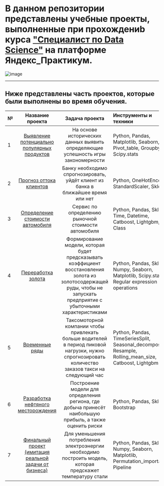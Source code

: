 # В данном репозитории представлены учебные проекты, выполненные при прохождениb курса ["Специалист по Data Science"](https://practicum.yandex.ru/data-scientist/) на платформе Яндекс_Практикум.
![image](https://github.com/Tim-Azat/Yandex_Praktikum/assets/146379567/b5fc6dee-1160-4be5-8597-6ddffbe910a0)
***
## Ниже представлены часть проектов, которые были выполнены во время обучения.

№ | Название проекта | Задача проекта | Инструменты и техники
:--|:------------------:|:------------:|:---------
1 |	[Выявление потенциально популярных продуктов](https://github.com/Tim-Azat/Yandex_Praktikum/tree/main/01_%D0%92%D1%8B%D1%8F%D0%B2%D0%BB%D0%B5%D0%BD%D0%B8%D0%B5%20%D0%BF%D0%BE%D1%82%D0%B5%D0%BD%D1%86%D0%B8%D0%B0%D0%BB%D1%8C%D0%BD%D0%BE%20%D0%BF%D0%BE%D0%BF%D1%83%D0%BB%D1%8F%D1%80%D0%BD%D1%8B%D1%85%20%D0%BF%D1%80%D0%BE%D0%B4%D1%83%D0%BA%D1%82%D0%BE%D0%B2)	| На основе исторических данных выявить определяющие успешность игры закономерности |	Python, Pandas, Matplotlib, Seaborn, Pivot_table, Groupby, Scipy.stats
2	| [Прогноз оттока клиентов](https://github.com/Tim-Azat/Yandex_Praktikum/tree/main/02_%D0%9F%D1%80%D0%BE%D0%B3%D0%BD%D0%BE%D0%B7%20%D0%BE%D1%82%D1%82%D0%BE%D0%BA%D0%B0%20%D0%BA%D0%BB%D0%B8%D0%B5%D0%BD%D1%82%D0%BE%D0%B2)	| Банку необходимо  спрогнозировать, уйдёт клиент из банка в ближайшее время или нет	| Python, OneHotEncoder, StandardScaler, Sklearn
3	| [Определение стоимости автомобиля](https://github.com/Tim-Azat/Yandex_Praktikum/tree/main/03_%D0%9E%D0%BF%D1%80%D0%B5%D0%B4%D0%B5%D0%BB%D0%B5%D0%BD%D0%B8%D0%B5%20%D1%81%D1%82%D0%BE%D0%B8%D0%BC%D0%BE%D1%81%D1%82%D0%B8%20%D0%B0%D0%B2%D1%82%D0%BE%D0%BC%D0%BE%D0%B1%D0%B8%D0%BB%D1%8F)	| Сервис по определению рыночной стоимости автомобиля	| Python, Pandas, Sklearn, Time, Datetime, Catboost, Lightgbm, Class
4	| [Переработка золота](https://github.com/Tim-Azat/Yandex_Praktikum/tree/main/04_%D0%9F%D0%B5%D1%80%D0%B5%D1%80%D0%B0%D0%B1%D0%BE%D1%82%D0%BA%D0%B0%20%D0%B7%D0%BE%D0%BB%D0%BE%D1%82%D0%B0)	| Формирование модели, которая будет предсказывать коэффициент восстановления золота из золотосодержащей руды, чтобы не запускать предприятие с убыточными характеристиками	| Python, Pandas, Sklearn, Numpy, Seaborn, Matplotlib, Scipy.stats, Regular expression operations
5	| [Временные ряды](https://github.com/Tim-Azat/Yandex_Praktikum/tree/main/05_%D0%92%D1%80%D0%B5%D0%BC%D0%B5%D0%BD%D0%BD%D1%8B%D0%B5%20%D1%80%D1%8F%D0%B4%D1%8B)	| Таксомоторной компании чтобы привлекать больше водителей в период пиковой нагрузки, нужно спрогнозировать количество заказов такси на следующий час	| Python, Pandas, TimeSeriesSplit, Seasonal_decompose, Resample, Rolling_mean_size, Catboost, Lightgbm
6	| [Разработка нефтяного месторождения](https://github.com/Tim-Azat/Yandex_Praktikum/tree/main/06_%D0%A0%D0%B0%D0%B7%D1%80%D0%B0%D0%B1%D0%BE%D1%82%D0%BA%D0%B0%20%D0%BD%D0%B5%D1%84%D1%82%D1%8F%D0%BD%D0%BE%D0%B3%D0%BE%20%D0%BC%D0%B5%D1%81%D1%82%D0%BE%D1%80%D0%BE%D0%B6%D0%B4%D0%B5%D0%BD%D0%B8%D1%8F)	| Построение модели для определения региона, где добыча принесёт наибольшую прибыль, а также оценить риски	| Python, Pandas, Sklearn, Bootstrap
7	| [Финальный проект (имитация реальной задачи от бизнеса)](https://github.com/Tim-Azat/Yandex_Praktikum/tree/main/07_%D0%A4%D0%B8%D0%BD%D0%B0%D0%BB%D1%8C%D0%BD%D1%8B%D0%B9%20%D0%BF%D1%80%D0%BE%D0%B5%D0%BA%D1%82)	| Для уменьшения потребления электроэнергии необходимо построить модель, которая предскажет температуру стали	| Python, Pandas, Sklearn, Numpy, Seaborn, Matplotlib, Permutation_importance, Pipeline

